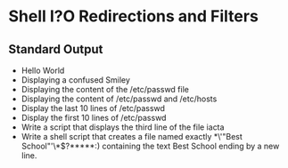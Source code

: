 # Shell I?O Redirections and Filters
## Standard Output
* Hello World
* Displaying a confused Smiley
* Displaying the content of the /etc/passwd file
* Displaying the content of /etc/passwd and /etc/hosts
* Display the last 10 lines of /etc/passwd
* Display the first 10 lines of /etc/passwd
* Write a script that displays the third line of the file iacta
* Write a shell script that creates a file named exactly \*\\'"Best School"\'\\*$\?\*\*\*\*\*:) containing the text Best School ending by a new line.
